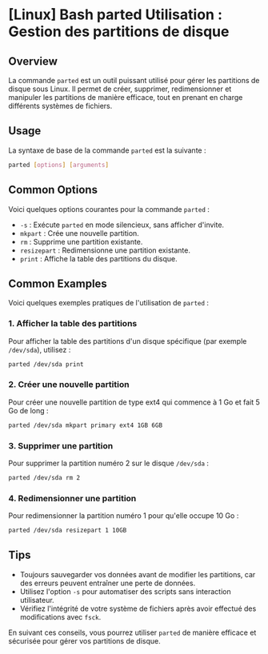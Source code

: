 # [Linux] Bash parted Utilisation : Gestion des partitions de disque

## Overview
La commande `parted` est un outil puissant utilisé pour gérer les partitions de disque sous Linux. Il permet de créer, supprimer, redimensionner et manipuler les partitions de manière efficace, tout en prenant en charge différents systèmes de fichiers.

## Usage
La syntaxe de base de la commande `parted` est la suivante :

```bash
parted [options] [arguments]
```

## Common Options
Voici quelques options courantes pour la commande `parted` :

- `-s` : Exécute `parted` en mode silencieux, sans afficher d'invite.
- `mkpart` : Crée une nouvelle partition.
- `rm` : Supprime une partition existante.
- `resizepart` : Redimensionne une partition existante.
- `print` : Affiche la table des partitions du disque.

## Common Examples
Voici quelques exemples pratiques de l'utilisation de `parted` :

### 1. Afficher la table des partitions
Pour afficher la table des partitions d'un disque spécifique (par exemple `/dev/sda`), utilisez :

```bash
parted /dev/sda print
```

### 2. Créer une nouvelle partition
Pour créer une nouvelle partition de type ext4 qui commence à 1 Go et fait 5 Go de long :

```bash
parted /dev/sda mkpart primary ext4 1GB 6GB
```

### 3. Supprimer une partition
Pour supprimer la partition numéro 2 sur le disque `/dev/sda` :

```bash
parted /dev/sda rm 2
```

### 4. Redimensionner une partition
Pour redimensionner la partition numéro 1 pour qu'elle occupe 10 Go :

```bash
parted /dev/sda resizepart 1 10GB
```

## Tips
- Toujours sauvegarder vos données avant de modifier les partitions, car des erreurs peuvent entraîner une perte de données.
- Utilisez l'option `-s` pour automatiser des scripts sans interaction utilisateur.
- Vérifiez l'intégrité de votre système de fichiers après avoir effectué des modifications avec `fsck`.

En suivant ces conseils, vous pourrez utiliser `parted` de manière efficace et sécurisée pour gérer vos partitions de disque.